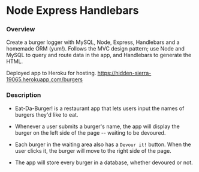 # Node Express Handlebars

### Overview

Create a burger logger with MySQL, Node, Express, Handlebars and a homemade ORM (yum!). Follows the MVC design pattern; use Node and MySQL to query and route data in the app, and Handlebars to generate the HTML.

Deployed app to Heroku for hosting.  https://hidden-sierra-19065.herokuapp.com/burgers

### Description

* Eat-Da-Burger! is a restaurant app that lets users input the names of burgers they'd like to eat.

* Whenever a user submits a burger's name, the app will display the burger on the left side of the page -- waiting to be devoured.

* Each burger in the waiting area also has a `Devour it!` button. When the user clicks it, the burger will move to the right side of the page.

* The app will store every burger in a database, whether devoured or not.


